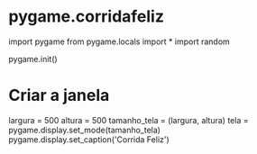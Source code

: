 # pygame.corridafeliz

import pygame
from pygame.locals import *
import random

pygame.init()

# Criar a janela
largura = 500
altura = 500
tamanho_tela = (largura, altura)
tela = pygame.display.set_mode(tamanho_tela)
pygame.display.set_caption('Corrida Feliz')
